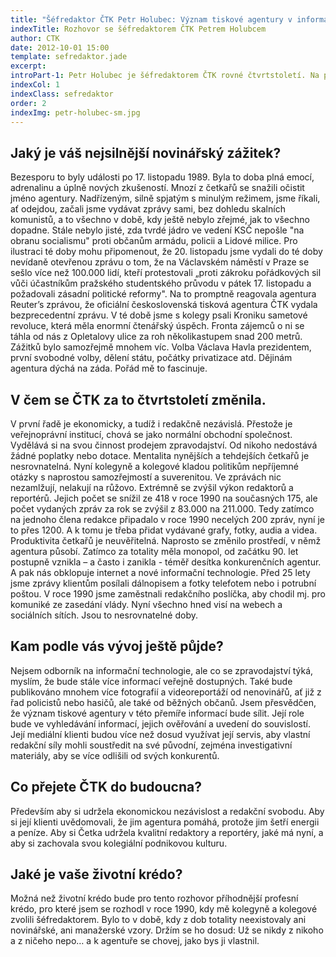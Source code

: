 ```yaml
---
title: "Šéfredaktor ČTK Petr Holubec: Význam tiskové agentury v informační éře poroste"
indexTitle: Rozhovor se šéfredaktorem ČTK Petrem Holubcem
author: CTK
date: 2012-10-01 15:00
template: sefredaktor.jade
excerpt: 
introPart-1: Petr Holubec je šéfredaktorem ČTK rovné čtvrtstoletí. Na podzim 1990 si ho redakce do svého čela sama vybrala. Agentura a její zpravodajství za tu dobu prošly zásadními změnami, u jejichž vymýšlení a prosazování vždy stál. Letos se rozhodl, že na jaře 2016 z šéfovského postu odejde. Má za to, že po 40 letech práce ve firmě už je na to čas.
indexCol: 1
indexClass: sefredaktor
order: 2
indexImg: petr-holubec-sm.jpg
---
```


## Jaký je váš nejsilnější novinářský zážitek?
Bezesporu to byly události po 17. listopadu 1989. Byla to doba plná emocí, adrenalinu a úplně nových zkušeností. Mnozí z četkařů se snažili očistit jméno agentury. Nadřízeným, silně spjatým s minulým režimem, jsme říkali, ať odejdou, začali jsme vydávat zprávy sami, bez dohledu skalních komunistů, a to všechno v době, kdy ještě nebylo zřejmé, jak to všechno dopadne. Stále nebylo jisté, zda tvrdé jádro ve vedení KSČ nepošle "na obranu socialismu" proti občanům armádu, policii a Lidové milice.
Pro ilustraci té doby mohu připomenout, že 20. listopadu jsme vydali do té doby nevídaně otevřenou zprávu o tom, že na Václavském náměstí v Praze se sešlo více než 100.000 lidí, kteří protestovali „proti zákroku pořádkových sil vůči účastníkům pražského studentského průvodu v pátek 17. listopadu a požadovali zásadní politické reformy". Na to promptně reagovala agentura Reuter’s zprávou, že oficiální československá tisková agentura ČTK vydala bezprecedentní zprávu.
V té době jsme s kolegy psali Kroniku sametové revoluce, která měla enormní čtenářský úspěch. Fronta zájemců o ni se táhla od nás z Opletalovy ulice za roh několikastupem snad 200 metrů.
Zážitků bylo samozřejmě mnohem víc. Volba Václava Havla prezidentem, první svobodné volby, dělení státu, počátky privatizace atd. Dějinám agentura dýchá na záda. Pořád mě to fascinuje.
    
## V čem se ČTK za to čtvrtstoletí změnila.
V první řadě je ekonomicky, a tudíž i redakčně nezávislá. Přestože je veřejnoprávní institucí, chová se jako normální obchodní společnost. Vydělává si na svou činnost prodejem zpravodajství. Od nikoho nedostává žádné poplatky nebo dotace. 
Mentalita nynějších a tehdejších četkařů je nesrovnatelná. Nyní kolegyně a kolegové kladou politikům nepříjemné otázky s naprostou samozřejmostí a suverenitou. Ve zprávách nic nezamlžují, nelakují na růžovo.
Extrémně se zvýšil výkon redaktorů a reportérů. Jejich počet se snížil ze 418 v roce 1990 na současných 175, ale počet vydaných zpráv za rok se zvýšil z 83.000 na 211.000. Tedy zatímco na jednoho člena redakce připadalo v roce 1990 necelých 200 zpráv, nyní je to přes 1200. A k tomu je třeba přidat vydávané grafy, fotky, audia a videa. Produktivita četkařů je neuvěřitelná.
Naprosto se změnilo prostředí, v němž agentura působí. Zatímco za totality měla monopol, od začátku 90. let postupně vznikla – a často i zanikla - téměř desítka konkurenčních agentur. A pak nás obklopuje internet a nové informační technologie. Před 25 lety jsme zprávy klientům posílali dálnopisem a fotky telefotem nebo i potrubní poštou. V roce 1990 jsme zaměstnali redakčního poslíčka, aby chodil mj. pro komuniké ze zasedání vlády. Nyní všechno hned visí na webech a sociálních sítích. Jsou to nesrovnatelné doby.

## Kam podle vás vývoj ještě půjde?
Nejsem odborník na informační technologie, ale co se zpravodajství týká, myslím, že bude stále více informací veřejně dostupných. Také bude publikováno mnohem více fotografií a videoreportáží od nenovinářů, ať již z řad policistů nebo hasičů, ale také od běžných občanů. Jsem přesvědčen, že význam tiskové agentury v této přemíře informací bude sílit. Její role bude ve vyhledávání informací, jejich ověřování a uvedení do souvislostí. Její mediální klienti budou více než dosud využívat její servis, aby vlastní redakční síly mohli soustředit na své původní, zejména investigativní materiály, aby se více odlišili od svých konkurentů.

## Co přejete ČTK do budoucna?
Především aby si udržela ekonomickou nezávislost a redakční svobodu. Aby si její klienti uvědomovali, že jim agentura pomáhá, protože jim šetří energii a peníze.  Aby si Četka udržela kvalitní redaktory a reportéry, jaké má nyní, a aby si zachovala svou kolegiální podnikovou kulturu.

## Jaké je vaše životní krédo?
Možná než životní krédo bude pro tento rozhovor příhodnější profesní krédo, pro které jsem se rozhodl v roce 1990, kdy mě kolegyně a kolegové zvolili šéfredaktorem. Bylo to v době, kdy z dob totality neexistovaly ani novinářské, ani manažerské vzory. Držím se ho dosud: Už se nikdy z nikoho a z ničeho nepo… a k agentuře se chovej, jako bys ji vlastnil. 
